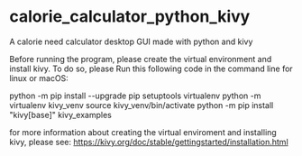 # calorie_calculator_python_kivy
A calorie need calculator desktop GUI made with python and kivy

Before running the program, please create the virtual environment and install kivy.
To do so, please Run this following code in the command line for linux or macOS:

python -m pip install --upgrade pip setuptools virtualenv
python -m virtualenv kivy_venv
source kivy_venv/bin/activate
python -m pip install "kivy[base]" kivy_examples

for more information about creating the virtual enviroment and installing kivy, please see: https://kivy.org/doc/stable/gettingstarted/installation.html

